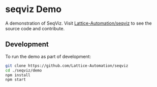 # seqviz Demo

A demonstration of SeqViz. Visit [Lattice-Automation/seqviz](https://github.com/Lattice-Automation/seqviz) to see the source code and contribute.

## Development

To run the demo as part of development:

```bash
git clone https://github.com/Lattice-Automation/seqviz
cd ./seqviz/demo
npm install
npm start
```
